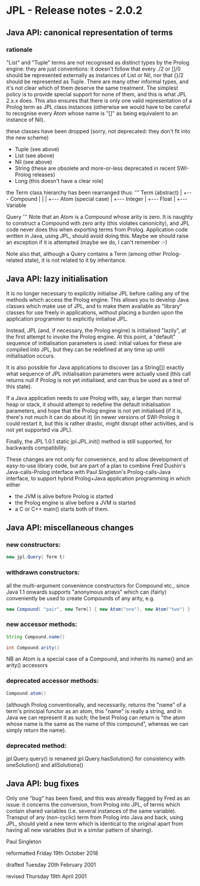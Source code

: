 # JPL - Release notes - 2.0.2

## Java API: canonical representation of terms

### rationale
"List" and "Tuple" terms are not recognised as distinct types by the Prolog engine: they are just conventions: it doesn't follow that every ./2 or []/0 should be represented externally as instances of List or Nil, nor that {}/2 should be represented as Tuple.  There are many other informal types, and it's not clear which of them deserve the same treatment.  The simplest policy is to provide special support for none of them, and this is what JPL 2.x.x does.  This also ensures that there is only one valid representation of a Prolog term as JPL class instances (otherwise we would have to be careful to recognise every Atom whose name is "[]" as being equivalent to an instance of Nil).

 these classes have been dropped (sorry, not deprecated: they don't fit into the new scheme)
 * Tuple (see above)
 * List (see above)
 * Nil (see above)
 * String (these are obsolete and more-or-less deprecated in recent SWI-Prolog releases)
 * Long (this doesn't have a clear role)
 
 the Term class hierarchy has been rearranged thus:
'''
Term (abstract)
  |
  +--- Compound
  |      |
  |      +--- Atom (special case)
  |
  +--- Integer
  |
  +--- Float
  |
  +--- Variable

Query
'''
Note that an Atom is a Compound whose arity is zero.  It is naughty to construct a Compound with zero arity (this violates canonicity), and JPL code never does this when exporting terms from Prolog.  Application code written in Java, using JPL, should avoid doing this.  Maybe we should raise an exception if it is attempted (maybe we do, I can't remember :-)

Note also that, although a Query contains a Term (among other Prolog-related state), it is not related to it by inheritance.

## Java API: lazy initialisation

It is no longer necessary to explicitly initialise JPL before calling any of the methods which access the Prolog engine.  This allows you to develop Java classes which make use of JPL, and to make them available as "library" classes for use freely in applications, without placing a burden upon the application programmer to explicitly initialise JPL.

Instead, JPL (and, if necessary, the Prolog engine) is initialised "lazily", at the first attempt to invoke the Prolog engine.  At this point, a "default" sequence of initialisation parameters is used: initial values for these are compiled into JPL, but they can be redefined at any time up until initialisation occurs.

It is also possible for Java applications to discover (as a String[]) exactly what sequence of JPL initialisation parameters were actually used (this call returns null if Prolog is not yet initialised, and can thus be used as a test of this state).

If a Java application needs to use Prolog with, say, a larger than normal heap or stack, it should attempt to redefine the default initialisation parameters, and hope that the Prolog engine is not yet initialised (if it is, there's not much it can do about it) (in newer versions of SWI-Prolog it could restart it, but this is rather drastic, might disrupt other activities, and is not yet supported via JPL).

Finally, the JPL 1.0.1 static jpl.JPL.init() method is still supported, for backwards compatibility.

These changes are not only for convenience, and to allow development of easy-to-use library code, but are part of a plan to combine Fred Dushin's  Java-calls-Prolog interface with Paul Singleton's Prolog-calls-Java interface, to support hybrid Prolog+Java application programming in which either

* the JVM is alive before Prolog is started
* the Prolog engine is alive before a JVM is started
* a C or C++ main() starts both of them.

## Java API: miscellaneous changes

### new constructors:
```java
new jpl.Query( Term t)
```
### withdrawn constructors:
         
all the multi-argument convenience constructors for Compound etc., since Java 1.1 onwards supports "anonymous arrays" which can (fairly) conveniently be used to create Compounds of any arity, e.g.
```java
new Compound( "pair", new Term[] { new Atom("one"), new Atom("two") } )
```
### new accessor methods:
```java
String Compound.name()

int Compound.arity()
```
NB an Atom is a special case of a Compound, and inherits its  name() and an arity() accessors
     
### deprecated accessor methods:
```java
Compound.atom()
```
(although Prolog conventionally, and necessarily, returns the "name" of a term's principal functor as an atom, this "name" is really a string, and in Java we can represent it as such; the best Prolog can return is "the atom whose name is the same as the name of this compound", whereas we can simply return the name).
     
### deprecated method:

jpl.Query.query() is renamed jpl.Query.hasSolution()
for consistency with oneSolution() and allSolutions() 

## Java API: bug fixes

Only one "bug" has been fixed, and this was already flagged by Fred as an issue: it concerns the conversion, from Prolog into JPL, of terms which contain shared variables (i.e. several instances of the same variable).  Transput of any (non-cyclic) term from Prolog into Java and back, using JPL, should yield a new term which is identical to the original apart from having all new variables (but in a similar pattern of sharing).


Paul Singleton

reformatted Friday 19th October 2018

drafted Tuesday 20th February 2001

revised Thursday 19th April 2001

